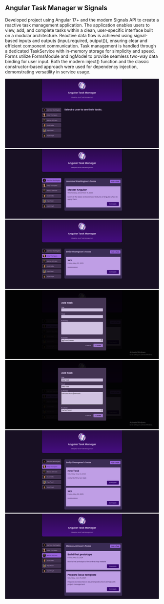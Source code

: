 ## Angular Task Manager w Signals
Developed project using Angular 17+ and the modern Signals API to create a reactive task management application.
The application enables users to view, add, and complete tasks within a clean, user-specific interface built on a modular architecture.
Reactive data flow is achieved using signal-based inputs and outputs (input.required, output()), ensuring clear and efficient component communication.
Task management is handled through a dedicated TaskService with in-memory storage for simplicity and speed.
Forms utilize FormsModule and ngModel to provide seamless two-way data binding for user input.
Both the modern inject() function and the classic constructor-based approach were used for dependency injection, demonstrating versatility in service usage.

![Reference1](./readmefiles/taskmanager1.png)
![Reference2](./readmefiles/taskmanager2.png)
![Reference3](./readmefiles/taskmanager3.png)
![Reference4](./readmefiles/taskmanager4.png)
![Reference5](./readmefiles/taskmanager5.png)
![Reference6](./readmefiles/taskmanager6.png)
![Reference7](./readmefiles/taskmanager7.png)
